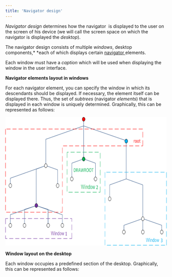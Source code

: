 ```yaml
---
title: 'Navigator design'
---
```


*Navigator design* determines how the navigator  is displayed to the user on the screen of his device (we will call the screen space on which the navigator is displayed the *desktop*).

The navigator design consists of multiple *windows*, desktop components,* *each of which displays certain [navigator&nbsp;](Navigator.md)elements. 

Each window must have a *caption* which will be used when displaying the window in the user interface.

**Navigator elements layout in windows**

For each navigator element, you can specify the window in which its descendants should be displayed. If necessary, the element itself can be displayed there. Thus, the set of *subtrees* (navigator *elements*) that is displayed in each window is uniquely determined. Graphically, this can be represented as follows:

<img src="attachments/1310742/86476284.png" height="400" />

**Window layout on the desktop**

Each window occupies a predefined section of the desktop. Graphically, this can be represented as follows:



  
